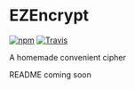 # EZEncrypt
[![npm](https://img.shields.io/npm/dt/ezencrypt.svg)](
[![npm](https://img.shields.io/npm/v/ezencrypt.svg)]())
[![Travis](https://img.shields.io/travis/CrypTools/EZEncrypt.svg)]()



A homemade convenient cipher

README coming soon
